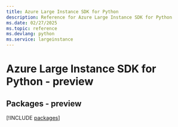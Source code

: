 ```yaml
---
title: Azure Large Instance SDK for Python
description: Reference for Azure Large Instance SDK for Python
ms.date: 02/27/2025
ms.topic: reference
ms.devlang: python
ms.service: largeinstance
---
```

# Azure Large Instance SDK for Python - preview
## Packages - preview
[!INCLUDE [packages](large-instance-index.md)]
